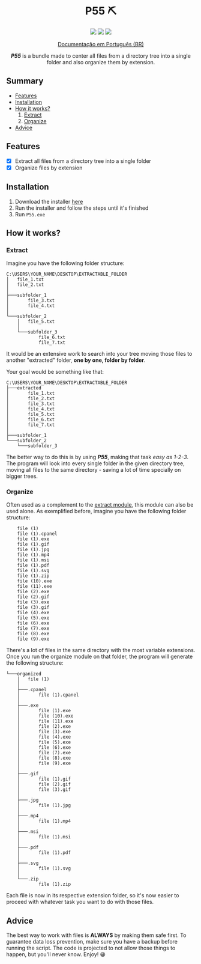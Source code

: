 <h1 align="center">P55 ⛏</h1>

<p align="center">
    <img src="https://img.shields.io/badge/version-2.0.0-brightgreen"> <img src="https://img.shields.io/badge/feature-File%20organization-orange"> <img src="https://img.shields.io/badge/tools-utilities-blue">
</p>

<p align="center"> <a href="https://github.com/pzzzl/p55/blob/master/documentation/pt-BR.md">Documentação em Português (BR)</a> </p>

<p align="center"><b><i>P55</i></b> is a bundle made to center all files from a directory tree into a single folder and also organize them by extension.</p>

## Summary

- [Features](#features)
- [Installation](#installation)
- [How it works?](#how-it-works)
    1. [Extract](#extract)
    2. [Organize](#organize)
- [Advice](#advice)

## Features

- [x] Extract all files from a directory tree into a single folder
- [x] Organize files by extension

## Installation 

   1. Download the installer <a href="https://github.com/pzzzl/p55/raw/master/installer.zip">here</a> 
   2. Run the installer and follow the steps until it's finished
   3. Run `P55.exe`

## How it works?

### Extract

Imagine you have the following folder structure:

```
C:\USERS\YOUR_NAME\DESKTOP\EXTRACTABLE_FOLDER
│   file_1.txt
│   file_2.txt
│
├───subfolder_1
│       file_3.txt
│       file_4.txt
│
└───subfolder_2
    │   file_5.txt
    │
    └───subfolder_3
            file_6.txt
            file_7.txt
```

It would be an extensive work to search into your tree moving those files to another "extracted" folder, <b>one by one, folder by folder</b>.

Your goal would be something like that:

```
C:\USERS\YOUR_NAME\DESKTOP\EXTRACTABLE_FOLDER
├───extracted
│       file_1.txt
│       file_2.txt
│       file_3.txt
│       file_4.txt
│       file_5.txt
│       file_6.txt
│       file_7.txt
│
├───subfolder_1
└───subfolder_2
    └───subfolder_3
```

The better way to do this is by using <b><i>P55</i></b>, making that task <i>easy as 1-2-3</i>. The program will look into every single folder in the given directory tree, moving all files to the same directory - saving a lot of time specially on bigger trees.

### Organize

Often used as a complement to the [extract module](#extract), this module can also be used alone. As exemplified before, imagine you have the following folder structure:

```
    file (1)
    file (1).cpanel
    file (1).exe
    file (1).gif
    file (1).jpg
    file (1).mp4
    file (1).msi
    file (1).pdf
    file (1).svg
    file (1).zip
    file (10).exe
    file (11).exe
    file (2).exe
    file (2).gif
    file (3).exe
    file (3).gif
    file (4).exe
    file (5).exe
    file (6).exe
    file (7).exe
    file (8).exe
    file (9).exe
```

There's a lot of files in the same directory with the most variable extensions. Once you run the organize module on that folder, the program will generate the following structure:

```
└───organized
    │   file (1)
    │
    ├───.cpanel
    │       file (1).cpanel
    │
    ├───.exe
    │       file (1).exe
    │       file (10).exe
    │       file (11).exe
    │       file (2).exe
    │       file (3).exe
    │       file (4).exe
    │       file (5).exe
    │       file (6).exe
    │       file (7).exe
    │       file (8).exe
    │       file (9).exe
    │
    ├───.gif
    │       file (1).gif
    │       file (2).gif
    │       file (3).gif
    │
    ├───.jpg
    │       file (1).jpg
    │
    ├───.mp4
    │       file (1).mp4
    │
    ├───.msi
    │       file (1).msi
    │
    ├───.pdf
    │       file (1).pdf
    │
    ├───.svg
    │       file (1).svg
    │
    └───.zip
            file (1).zip
```

Each file is now in its respective extension folder, so it's now easier to proceed with whatever task you want to do with those files.

## Advice 
  The best way to work with files is <b>ALWAYS</b> by making them safe first. To guarantee data loss prevention, make sure you have a backup before running the script. The code is projected to not allow those things to happen, but you'll never know. Enjoy! 😀
